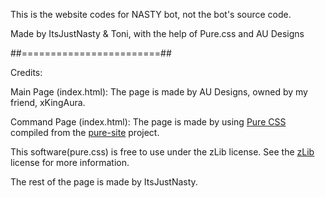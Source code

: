 This is the website codes for NASTY bot, not the bot's source code.

Made by ItsJustNasty & Toni, with the help of Pure.css and AU Designs



##========================##



Credits:

Main Page (index.html):
  The page is made by AU Designs, owned by my friend, xKingAura.
  
Command Page (index.html):
  The page is made by using [Pure CSS][pure] compiled from the [pure-site][] project.

  [pure]: http://purecss.io/
  [pure-site]: https://github.com/pure-css/pure-site

  This software(pure.css) is free to use under the zLib license.
  See the [zLib][] license for more information.

  [zLib]: http://www.zlib.net/zlib_license.html

The rest of the page is made by ItsJustNasty.
